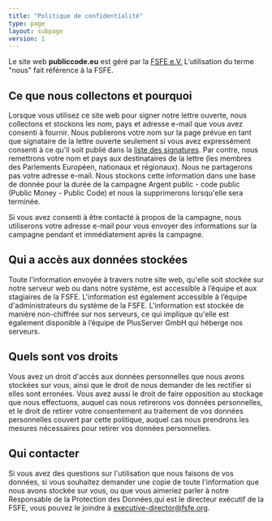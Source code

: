 ```yaml
---
title: "Politique de confidentialité"
type: page
layout: subpage
version: 1
---
```


Le site web **publiccode.eu** est géré par la
[FSFE e.V.](https://fsfe.org/about/legal/imprint.html)
L'utilisation du terme "nous" fait référence à la FSFE.  

## Ce que nous collectons et pourquoi

Lorsque vous utilisez ce site web pour signer notre lettre ouverte, nous collectons et stockons les nom, pays et adresse e-mail que vous avez consenti à fournir. Nous publierons votre nom sur la page prévue en tant que signataire de la lettre ouverte seulement si vous avez expressément consenti à ce qu'il soit publié dans la [liste des signatures](/openletter/all-signatures). Par contre, nous remettrons votre nom et pays aux destinataires de la lettre (les membres des Parlements Européen, nationaux et régionaux). Nous ne partagerons pas votre adresse e-mail. Nous stockons cette information dans une base de donnée pour la durée de la campagne Argent public - code public (Public Money - Public Code) et nous la supprimerons lorsqu'elle sera terminée.

Si vous avez consenti à être contacté à propos de la campagne, nous utiliserons votre adresse e-mail pour vous envoyer des informations sur la campagne pendant et immédiatement après la campagne.  

## Qui a accès aux données stockées

Toute l'information envoyée à travers notre site web, qu'elle soit stockée sur notre serveur web ou dans notre système, est accessible à l’équipe et aux stagiaires de la FSFE. L'information est également accessible à l’équipe d'administrateurs du système de la FSFE. L'information est stockée de manière non-chiffrée sur nos serveurs, ce qui implique qu'elle est également disponible à l’équipe de PlusServer GmbH qui héberge nos serveurs. 


## Quels sont vos droits

Vous avez un droit d'accès aux données personnelles que nous avons stockées sur vous, ainsi que le droit de nous demander de les rectifier si elles sont erronées. Vous avez aussi le droit de faire opposition au stockage que nous effectuons, auquel cas nous retirerons vos données personnelles, et le droit de retirer votre consentement au traitement de vos données personnelles couvert par cette politique, auquel cas nous prendrons les mesures nécessaires pour retirer vos données personnelles. 
 

## Qui contacter

Si vous avez des questions sur l'utilisation que nous faisons de vos données, si vous souhaitez demander une copie de toute l'information que nous avons stockée sur vous, ou que vous aimeriez parler à notre Responsable de la Protection des Données,qui est le directeur exécutif de la FSFE, vous pouvez le joindre à [executive-director@fsfe.org](mailto:executive-director@fsfe.org).
